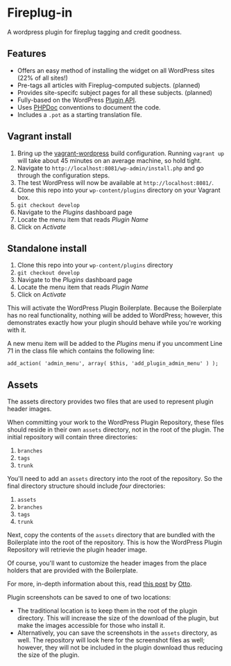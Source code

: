 
# Fireplug-in

A wordpress plugin for fireplug tagging and credit goodness.

## Features

* Offers an easy method of installing the widget on all WordPress sites (22% of all sites!)
* Pre-tags all articles with Fireplug-computed subjects. (planned)
* Provides site-specifc subject pages for all these subjects. (planned)
* Fully-based on the WordPress [Plugin API](http://codex.wordpress.org/Plugin_API).
* Uses [PHPDoc](http://en.wikipedia.org/wiki/PHPDoc) conventions to document the code.
* Includes a `.pot` as a starting translation file.

## Vagrant install

1. Bring up the [vagrant-wordpress](https://github.com/cmwslw/vagrant-wordpress) build configuration. Running `vagrant up` will take about 45 minutes on an average machine, so hold tight.
2. Navigate to `http://localhost:8081/wp-admin/install.php` and go through the configuration steps.
3. The test WordPress will now be available at `http://localhost:8081/`.
4. Clone this repo into your `wp-content/plugins` directory on your Vagrant box.
5. `git checkout develop`
6. Navigate to the *Plugins* dashboard page
7. Locate the menu item that reads *Plugin Name*
8. Click on *Activate*

## Standalone install

1. Clone this repo into your `wp-content/plugins` directory
2. `git checkout develop`
3. Navigate to the *Plugins* dashboard page
4. Locate the menu item that reads *Plugin Name*
5. Click on *Activate*

This will activate the WordPress Plugin Boilerplate. Because the Boilerplate has no real functionality, nothing will be added to WordPress; however, this demonstrates exactly how your plugin should behave while you're working with it.

A new menu item will be added to the *Plugins* menu if you uncomment Line 71 in the class file which contains the following line:

`add_action( 'admin_menu', array( $this, 'add_plugin_admin_menu' ) );`

## Assets

The assets directory provides two files that are used to represent plugin header images.

When committing your work to the WordPress Plugin Repository, these files should reside in their own `assets` directory, not in the root of the plugin. The initial repository will contain three directories:

1. `branches`
2. `tags`
3. `trunk`

You'll need to add an `assets` directory into the root of the repository. So the final directory structure should include *four* directories:

1. `assets`
2. `branches`
3. `tags`
4. `trunk`

Next, copy the contents of the `assets` directory that are bundled with the Boilerplate into the root of the repository. This is how the WordPress Plugin Repository will retrievie the plugin header image.

Of course, you'll want to customize the header images from the place holders that are provided with the Boilerplate.

For more, in-depth information about this, read [this post](http://make.wordpress.org/plugins/2012/09/13/last-december-we-added-header-images-to-the/) by [Otto](https://twitter.com/Otto42).

Plugin screenshots can be saved to one of two locations:

* The traditional location is to keep them in the root of the plugin directory. This will increase the size of the download of the plugin, but make the images accessible for those who install it.
* Alternatively, you can save the screenshots in the `assets` directory, as well. The repository will look here for the screenshot files as well; however, they will not be included in the plugin download thus reducing the size of the plugin.
